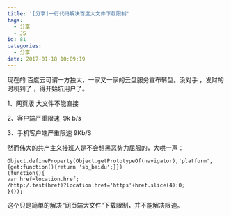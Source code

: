 ```yaml
---
title: '[分享]一行代码解决百度大文件下载限制'
tags:
  - 分享
  - JS
id: 81
categories:
  - 分享
date: 2017-01-18 10:09:19
---
```


现在的 百度云可谓一方独大，一家又一家的云盘服务宣布转型。没对手 ，发财的时机到了 ，得开始坑用户了。

1、网页版 大文件不能直接

2、客户端严重限速  9k b/s

3、手机客户端严重限速 9Kb/S

然而伟大的共产主义接班人是不会想黑恶势力屈服的，大哄一声：

	Object.defineProperty(Object.getPrototypeOf(navigator),'platform',{get:function(){return 'sb_baidu';}})
	(function(){
	var href=location.href;
	/http:/.test(href)?location.href='https'+href.slice(4):0;
	}());

这个只是简单的解决“网页端大文件”下载限制，并不能解决限速。

&nbsp;